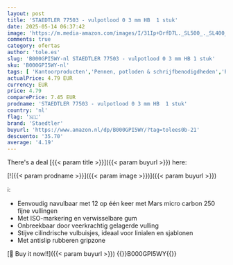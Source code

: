 ```yaml
---
layout: post
title: 'STAEDTLER 77503 - vulpotlood 0 3 mm HB  1 stuk'
date: 2025-05-14 06:37:42
image: 'https://m.media-amazon.com/images/I/31Ip+DrfD7L._SL500_._SL400_.jpg'
comments: true
category: ofertas
author: 'tole.es'
slug: 'B000GPI5WY-nl STAEDTLER 77503 - vulpotlood 0 3 mm HB 1 stuk'
sku: 'B000GPI5WY-nl'
tags: [ 'Kantoorproducten','Pennen, potloden & schrijfbenodigdheden','Potloden','Vulpotloden','staedtler','🇳🇱', ]
actualPrice: 4.79 EUR
currency: EUR
price: 4.79
comparePrice: 7.45 EUR
prodname: 'STAEDTLER 77503 - vulpotlood 0 3 mm HB  1 stuk'
country: 'nl'
flag: '🇳🇱'
brand: 'Staedtler'
buyurl: 'https://www.amazon.nl/dp/B000GPI5WY/?tag=tolees0b-21'
descuento: '35.70'
average: '4.19'
---
```


There's a deal [{{< param title >}}]({{< param buyurl >}})  here:

[![{{< param prodname >}}]({{< param image >}})]({{< param buyurl >}})

ℹ️:

- Eenvoudig navulbaar met 12 op één keer met Mars micro carbon 250 fijne vullingen
- Met ISO-markering en verwisselbare gum
- Onbreekbaar door veerkrachtig gelagerde vulling
- Stijve cilindrische vulbuisjes, ideaal voor linialen en sjablonen
- Met antislip rubberen gripzone

[🛒 Buy it now!!]({{< param buyurl >}})
{{<world>}}B000GPI5WY{{</world>}}
